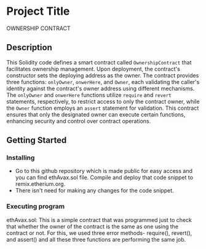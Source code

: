 # Project Title

OWNERSHIP CONTRACT

## Description

This Solidity code defines a smart contract called `OwnershipContract` that facilitates ownership management. Upon deployment, the contract's constructor sets the deploying address as the owner. The contract provides three functions: `onlyOwner`, `onwerHere`, and `Owner`, each validating the caller's identity against the contract's owner address using different mechanisms. The `onlyOwner` and `onwerHere` functions utilize `require` and `revert` statements, respectively, to restrict access to only the contract owner, while the `Owner` function employs an `assert` statement for validation. This contract ensures that only the designated owner can execute certain functions, enhancing security and control over contract operations.

## Getting Started

### Installing

* Go to this github repository which is made public for easy access and you can find ethAvax.sol file. Compile and deploy that code snippet to remix.etherium.org.
* There isn't need for making any changes for the code snippet.

### Executing program

ethAvax.sol: This is a simple contract that was programmed just to check that whether the owner of the contract is the same as one using the contract or not. For this, we used three error methods- require(), revert(), and assert() and all these three functions are performing the same job.
